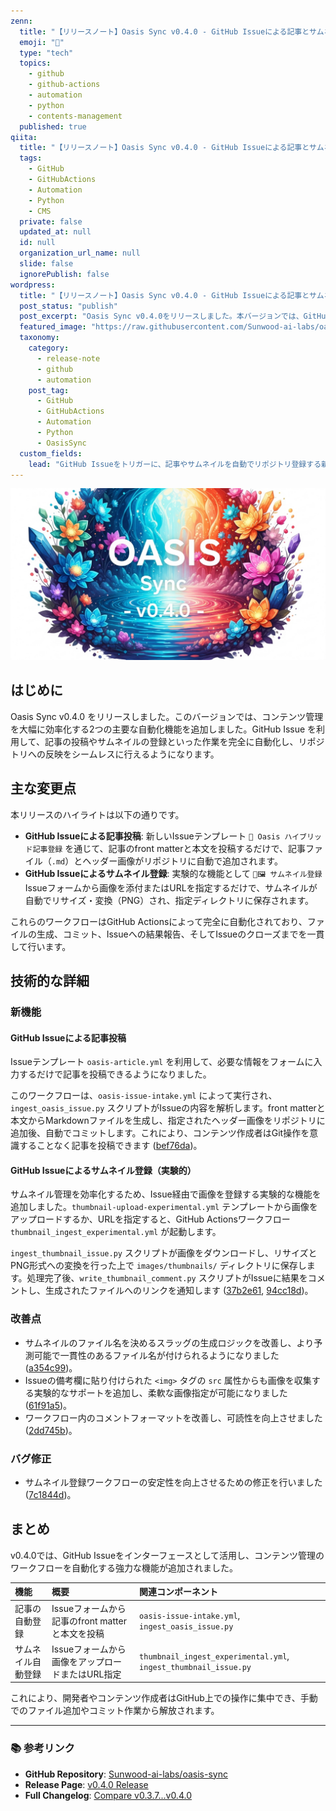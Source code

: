 ```yaml
---
zenn:
  title: "【リリースノート】Oasis Sync v0.4.0 - GitHub Issueによる記事とサムネイルの自動登録"
  emoji: "🚀"
  type: "tech"
  topics:
    - github
    - github-actions
    - automation
    - python
    - contents-management
  published: true
qiita:
  title: "【リリースノート】Oasis Sync v0.4.0 - GitHub Issueによる記事とサムネイルの自動登録"
  tags:
    - GitHub
    - GitHubActions
    - Automation
    - Python
    - CMS
  private: false
  updated_at: null
  id: null
  organization_url_name: null
  slide: false
  ignorePublish: false
wordpress:
  title: "【リリースノート】Oasis Sync v0.4.0 - GitHub Issueによる記事とサムネイルの自動登録"
  post_status: "publish"
  post_excerpt: "Oasis Sync v0.4.0をリリースしました。本バージョンでは、GitHub Issueを通じて記事やサムネイルを自動でリポジトリに登録する機能が追加され、コンテンツ管理が大幅に効率化されています。"
  featured_image: "https://raw.githubusercontent.com/Sunwood-ai-labs/oasis-sync/main/generated-images/release-v0.4.0-20251017_165817/imagen-4-ultra_2025-10-17T16-59-41-056Z_A_mesmerizing_and_vivid_digital_painting_featuring_1.png"
  taxonomy:
    category:
      - release-note
      - github
      - automation
    post_tag:
      - GitHub
      - GitHubActions
      - Automation
      - Python
      - OasisSync
  custom_fields:
    lead: "GitHub Issueをトリガーに、記事やサムネイルを自動でリポジトリ登録する新機能を追加した Oasis Sync v0.4.0 をリリース。GitHub Actionsを活用したコンテンツ管理の効率化について解説します。"
---
```


![imagen-4-ultra_2025-10-17T16-59-41-056Z_A_mesmerizing_and_vivid_digital_painting_featuring_1.png](https://raw.githubusercontent.com/Sunwood-ai-labs/oasis-sync/main/generated-images/release-v0.4.0-20251017_165817/imagen-4-ultra_2025-10-17T16-59-41-056Z_A_mesmerizing_and_vivid_digital_painting_featuring_1.png)

## はじめに
Oasis Sync v0.4.0 をリリースしました。このバージョンでは、コンテンツ管理を大幅に効率化する2つの主要な自動化機能を追加しました。GitHub Issue を利用して、記事の投稿やサムネイルの登録といった作業を完全に自動化し、リポジトリへの反映をシームレスに行えるようになります。

## 主な変更点
本リリースのハイライトは以下の通りです。

- **GitHub Issueによる記事投稿**: 新しいIssueテンプレート `📰 Oasis ハイブリッド記事登録` を通じて、記事のfront matterと本文を投稿するだけで、記事ファイル（`.md`）とヘッダー画像がリポジトリに自動で追加されます。
- **GitHub Issueによるサムネイル登録**: 実験的な機能として `🚧🖼️ サムネイル登録` Issueフォームから画像を添付またはURLを指定するだけで、サムネイルが自動でリサイズ・変換（PNG）され、指定ディレクトリに保存されます。

これらのワークフローはGitHub Actionsによって完全に自動化されており、ファイルの生成、コミット、Issueへの結果報告、そしてIssueのクローズまでを一貫して行います。

## 技術的な詳細
### 新機能
#### GitHub Issueによる記事投稿
Issueテンプレート `oasis-article.yml` を利用して、必要な情報をフォームに入力するだけで記事を投稿できるようになりました。

このワークフローは、`oasis-issue-intake.yml` によって実行され、`ingest_oasis_issue.py` スクリプトがIssueの内容を解析します。front matterと本文からMarkdownファイルを生成し、指定されたヘッダー画像をリポジトリに追加後、自動でコミットします。これにより、コンテンツ作成者はGit操作を意識することなく記事を投稿できます ([bef76da](https://github.com/Sunwood-ai-labs/oasis-sync/commit/bef76da))。

#### GitHub Issueによるサムネイル登録（実験的）
サムネイル管理を効率化するため、Issue経由で画像を登録する実験的な機能を追加しました。`thumbnail-upload-experimental.yml` テンプレートから画像をアップロードするか、URLを指定すると、GitHub Actionsワークフロー `thumbnail_ingest_experimental.yml` が起動します。

`ingest_thumbnail_issue.py` スクリプトが画像をダウンロードし、リサイズとPNG形式への変換を行った上で `images/thumbnails/` ディレクトリに保存します。処理完了後、`write_thumbnail_comment.py` スクリプトがIssueに結果をコメントし、生成されたファイルへのリンクを通知します ([37b2e61](https://github.com/Sunwood-ai-labs/oasis-sync/commit/37b2e61), [94cc18d](https://github.com/Sunwood-ai-labs/oasis-sync/commit/94cc18d))。

### 改善点
- サムネイルのファイル名を決めるスラッグの生成ロジックを改善し、より予測可能で一貫性のあるファイル名が付けられるようになりました ([a354c99](https://github.com/Sunwood-ai-labs/oasis-sync/commit/a354c99))。
- Issueの備考欄に貼り付けられた `<img>` タグの `src` 属性からも画像を収集する実験的なサポートを追加し、柔軟な画像指定が可能になりました ([61f91a5](https://github.com/Sunwood-ai-labs/oasis-sync/commit/61f91a5))。
- ワークフロー内のコメントフォーマットを改善し、可読性を向上させました ([2dd745b](https://github.com/Sunwood-ai-labs/oasis-sync/commit/2dd745b))。

### バグ修正
- サムネイル登録ワークフローの安定性を向上させるための修正を行いました ([7c1844d](https://github.com/Sunwood-ai-labs/oasis-sync/commit/7c1844d))。

## まとめ
v0.4.0では、GitHub Issueをインターフェースとして活用し、コンテンツ管理のワークフローを自動化する強力な機能が追加されました。

| 機能 | 概要 | 関連コンポーネント |
|:---|:---|:---|
| 記事の自動登録 | Issueフォームから記事のfront matterと本文を投稿 | `oasis-issue-intake.yml`, `ingest_oasis_issue.py` |
| サムネイル自動登録 | Issueフォームから画像をアップロードまたはURL指定 | `thumbnail_ingest_experimental.yml`, `ingest_thumbnail_issue.py` |

これにより、開発者やコンテンツ作成者はGitHub上での操作に集中でき、手動でのファイル追加やコミット作業から解放されます。

---
### 📚 参考リンク
- **GitHub Repository**: [Sunwood-ai-labs/oasis-sync](https://github.com/Sunwood-ai-labs/oasis-sync)
- **Release Page**: [v0.4.0 Release](https://github.com/Sunwood-ai-labs/oasis-sync/releases/tag/v0.4.0)
- **Full Changelog**: [Compare v0.3.7...v0.4.0](https://github.com/Sunwood-ai-labs/oasis-sync/compare/v0.3.7...v0.4.0)

